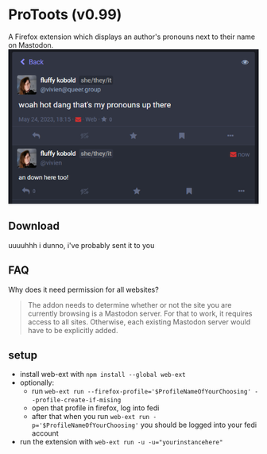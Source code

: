 ﻿# ProToots (v0.99)
A Firefox extension which displays an author's pronouns next to their name on Mastodon.
![A Mastodon screenshot showing off pronouns next to a person's name](documentation/firefox_ehHwJufMau.png)

## Download
uuuuhhh i dunno, i've probably sent it to you

## FAQ
Why does it need permission for all websites?

> The addon needs to determine whether or not the site you are currently browsing is a Mastodon server. For that to work, it requires access to all sites. Otherwise, each existing Mastodon server would have to be explicitly added.


 ## setup
 - install web-ext with `npm install --global web-ext`
 - optionally:
    - run `web-ext run --firefox-profile='$ProfileNameOfYourChoosing' --profile-create-if-mising`
    - open that profile in firefox, log into fedi
    - after that when you run `web-ext run -p='$ProfileNameOfYourChoosing'` you should be logged into your fedi account
- run the extension with `web-ext run -u -u="yourinstancehere"`
